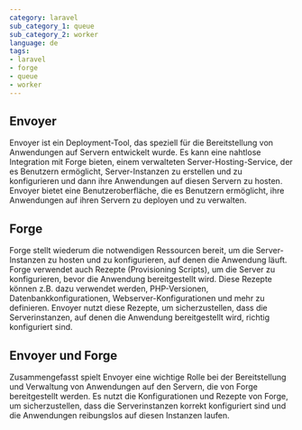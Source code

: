 ```yaml
---
category: laravel
sub_category_1: queue
sub_category_2: worker
language: de
tags:
- laravel
- forge
- queue
- worker
---
```


## Envoyer

Envoyer ist ein Deployment-Tool, das speziell für die Bereitstellung von Anwendungen auf Servern entwickelt wurde. Es kann eine nahtlose Integration mit Forge bieten, einem verwalteten Server-Hosting-Service, der es Benutzern ermöglicht, Server-Instanzen zu erstellen und zu konfigurieren und dann ihre Anwendungen auf diesen Servern zu hosten. Envoyer bietet eine Benutzeroberfläche, die es Benutzern ermöglicht, ihre Anwendungen auf ihren Servern zu deployen und zu verwalten.

## Forge

Forge stellt wiederum die notwendigen Ressourcen bereit, um die Server-Instanzen zu hosten und zu konfigurieren, auf denen die Anwendung läuft. Forge verwendet auch Rezepte (Provisioning Scripts), um die Server zu konfigurieren, bevor die Anwendung bereitgestellt wird. Diese Rezepte können z.B. dazu verwendet werden, PHP-Versionen, Datenbankkonfigurationen, Webserver-Konfigurationen und mehr zu definieren. Envoyer nutzt diese Rezepte, um sicherzustellen, dass die Serverinstanzen, auf denen die Anwendung bereitgestellt wird, richtig konfiguriert sind.

## Envoyer und Forge

Zusammengefasst spielt Envoyer eine wichtige Rolle bei der Bereitstellung und Verwaltung von Anwendungen auf den Servern, die von Forge bereitgestellt werden. Es nutzt die Konfigurationen und Rezepte von Forge, um sicherzustellen, dass die Serverinstanzen korrekt konfiguriert sind und die Anwendungen reibungslos auf diesen Instanzen laufen.
